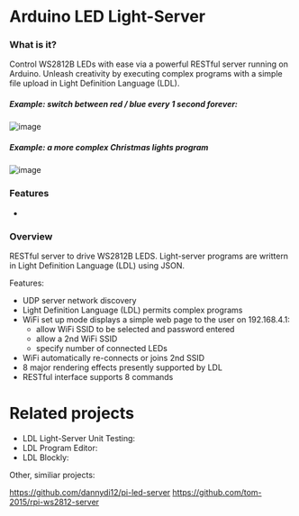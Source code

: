 # Arduino LED Light-Server

### What is it?

Control WS2812B LEDs with ease via a powerful RESTful server running on Arduino. Unleash creativity by executing complex programs with a simple file upload in Light Definition Language (LDL).




##### Example: switch between red / blue every 1 second forever:

![image](https://user-images.githubusercontent.com/54847787/217588972-66d0db92-c271-4d39-9d69-66580a353f98.png)





##### Example: a more complex Christmas lights program

![image](https://user-images.githubusercontent.com/54847787/217590452-b579e7b0-82f1-472f-9f83-78df2861a040.png)



### Features

* 




### Overview

RESTful server to drive WS2812B LEDS.  Light-server programs are writtern in Light Definition Language (LDL) using JSON.

Features:

* UDP server network discovery
* Light Definition Language (LDL) permits complex programs
* WiFi set up mode displays a simple web page to the user on 192.168.4.1:
  * allow WiFi SSID to be selected and password entered
  * allow a 2nd WiFi SSID
  * specify number of connected LEDs
* WiFi automatically re-connects or joins 2nd SSID
* 8 major rendering effects presently supported by LDL
* RESTful interface supports 8 commands

# Related projects
* LDL Light-Server Unit Testing:
* LDL Program Editor:
* LDL Blockly:



Other, similiar projects:

https://github.com/dannydi12/pi-led-server
https://github.com/tom-2015/rpi-ws2812-server
